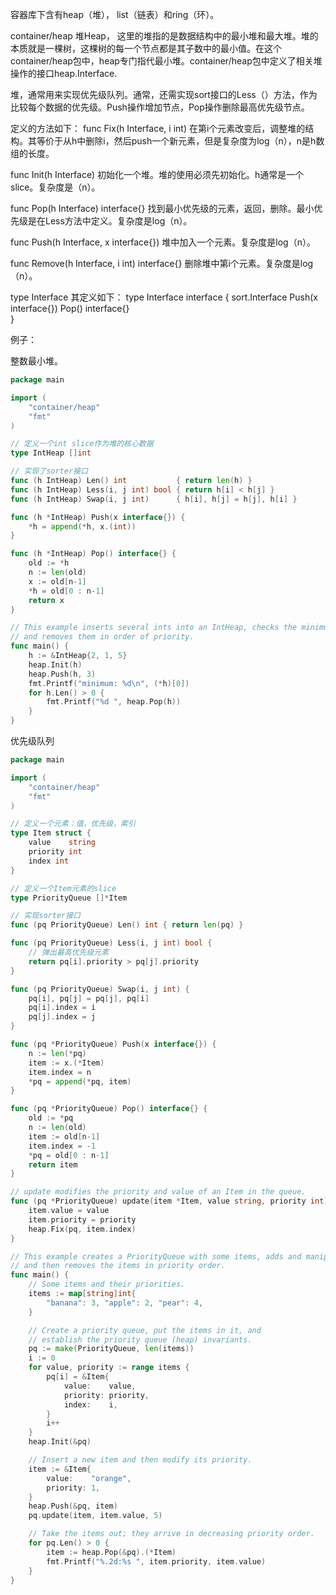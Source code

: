容器库下含有heap（堆）， list（链表）和ring（环）。

container/heap
堆Heap， 这里的堆指的是数据结构中的最小堆和最大堆。堆的本质就是一棵树，这棵树的每一个节点都是其子数中的最小值。在这个container/heap包中，heap专门指代最小堆。container/heap包中定义了相关堆操作的接口heap.Interface.

堆，通常用来实现优先级队列。通常，还需实现sort接口的Less（）方法，作为比较每个数据的优先级。Push操作增加节点，Pop操作删除最高优先级节点。

定义的方法如下：
func Fix(h Interface, i int)
在第i个元素改变后，调整堆的结构。其等价于从h中删除i，然后push一个新元素，但是复杂度为log（n），n是h数组的长度。

func Init(h Interface)
初始化一个堆。堆的使用必须先初始化。h通常是一个slice。复杂度是（n）。

func Pop(h Interface) interface{}
找到最小优先级的元素，返回，删除。最小优先级是在Less方法中定义。复杂度是log（n）。

func Push(h Interface, x interface{})
堆中加入一个元素。复杂度是log（n）。

func Remove(h Interface, i int) interface{}
删除堆中第i个元素。复杂度是log（n）。

type Interface
其定义如下：
type Interface interface {
        sort.Interface
        Push(x interface{}) 
        Pop() interface{}   
}

例子：

整数最小堆。
```go
package main

import (
	"container/heap"
	"fmt"
)

// 定义一个int slice作为堆的核心数据
type IntHeap []int

// 实现了sorter接口
func (h IntHeap) Len() int           { return len(h) }
func (h IntHeap) Less(i, j int) bool { return h[i] < h[j] }
func (h IntHeap) Swap(i, j int)      { h[i], h[j] = h[j], h[i] }

func (h *IntHeap) Push(x interface{}) {
	*h = append(*h, x.(int))
}

func (h *IntHeap) Pop() interface{} {
	old := *h
	n := len(old)
	x := old[n-1]
	*h = old[0 : n-1]
	return x
}

// This example inserts several ints into an IntHeap, checks the minimum,
// and removes them in order of priority.
func main() {
	h := &IntHeap{2, 1, 5}
	heap.Init(h)
	heap.Push(h, 3)
	fmt.Printf("minimum: %d\n", (*h)[0])
	for h.Len() > 0 {
		fmt.Printf("%d ", heap.Pop(h))
	}
}
```

优先级队列
```go
package main

import (
	"container/heap"
	"fmt"
)

// 定义一个元素：值，优先级，索引
type Item struct {
	value    string 
	priority int    
	index int 
}

// 定义一个Item元素的slice
type PriorityQueue []*Item

// 实现sorter接口
func (pq PriorityQueue) Len() int { return len(pq) }

func (pq PriorityQueue) Less(i, j int) bool {
	// 弹出最高优先级元素
	return pq[i].priority > pq[j].priority
}

func (pq PriorityQueue) Swap(i, j int) {
	pq[i], pq[j] = pq[j], pq[i]
	pq[i].index = i
	pq[j].index = j
}

func (pq *PriorityQueue) Push(x interface{}) {
	n := len(*pq)
	item := x.(*Item)
	item.index = n
	*pq = append(*pq, item)
}

func (pq *PriorityQueue) Pop() interface{} {
	old := *pq
	n := len(old)
	item := old[n-1]
	item.index = -1 
	*pq = old[0 : n-1]
	return item
}

// update modifies the priority and value of an Item in the queue.
func (pq *PriorityQueue) update(item *Item, value string, priority int) {
	item.value = value
	item.priority = priority
	heap.Fix(pq, item.index)
}

// This example creates a PriorityQueue with some items, adds and manipulates an item,
// and then removes the items in priority order.
func main() {
	// Some items and their priorities.
	items := map[string]int{
		"banana": 3, "apple": 2, "pear": 4,
	}

	// Create a priority queue, put the items in it, and
	// establish the priority queue (heap) invariants.
	pq := make(PriorityQueue, len(items))
	i := 0
	for value, priority := range items {
		pq[i] = &Item{
			value:    value,
			priority: priority,
			index:    i,
		}
		i++
	}
	heap.Init(&pq)

	// Insert a new item and then modify its priority.
	item := &Item{
		value:    "orange",
		priority: 1,
	}
	heap.Push(&pq, item)
	pq.update(item, item.value, 5)

	// Take the items out; they arrive in decreasing priority order.
	for pq.Len() > 0 {
		item := heap.Pop(&pq).(*Item)
		fmt.Printf("%.2d:%s ", item.priority, item.value)
	}
}
```
